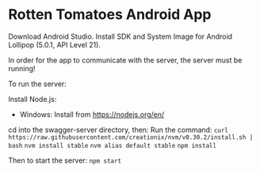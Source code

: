 # Rotten Tomatoes Android App

Download Android Studio.
Install SDK and System Image for Android Lollipop (5.0.1, API Level 21).

In order for the app to communicate with the server, the server must be running!

To run the server:

Install Node.js:
  - Windows: Install from https://nodejs.org/en/

cd into the swagger-server directory, then:
Run the command:
  `curl https://raw.githubusercontent.com/creationix/nvm/v0.30.2/install.sh | bash`
  `nvm install stable`
  `nvm alias default stable`
  `npm install`

Then to start the server:
  `npm start`
